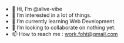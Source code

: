 - 👋 Hi, I’m @alive-vibe
- 👀 I’m interested in a lot of things.
- 🌱 I’m currently learning Web Development.
- 💞️ I’m looking to collaborate on nothing yet.
- 📫 How to reach me : work.foht@gmail.com

<!---
alive-vibe/alive-vibe is a ✨ special ✨ repository because its `README.md` (this file) appears on your GitHub profile.
You can click the Preview link to take a look at your changes.
--->
